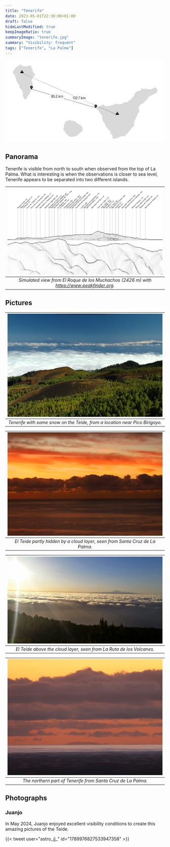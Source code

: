 ```yaml
---
title: "Tenerife"
date: 2023-05-01T22:30:00+01:00
draft: false
hideLastModified: true
keepImageRatio: true
summaryImage: "tenerife.jpg"
summary: "Visibility: frequent"
tags: ["Tenerife", "La Palma"]
---
```


![Distances between La Palma and Tenerife](mindist_lapalma_tenerife.png)

## Panorama

Tenerife is visible from north to south when observed from the top of La Palma. What is interesting is when the observations is closer to sea level, Tenerife appears to be separated into two different islands.

| ![Tenerife from La Palma ](lapalma_tenerife_pano.png) |
| :--: | 
| _Simulated view from El Roque de los Muchachos (2426 m) with https://www.peakfinder.org._ |

## Pictures

![Tenerife from La Palma](lapalma_tenerife.jpg) |
| :--: | 
| _Tenerife with some snow on the Teide, from a location near Pico Birigoyo._ |

![Tenerife from La Palma](lapalma_tenerife3.jpg) |
| :--: | 
| _El Teide partly hidden by a cloud layer, seen from Santa Cruz de La Palma._ |

![Tenerife from La Palma](lapalma_tenerife4.jpg) |
| :--: | 
| _El Teide above the cloud layer, seen from La Ruta de los Volcanes._ |

![Tenerife from La Palma](lapalma_tenerife2.jpg) |
| :--: | 
| _The northern part of Tenerife from Santa Cruz de La Palma._ |


## Photographs

### Juanjo

In May 2024, Juanjo enjoyed excellent visibility conditions to create this amazing pictures of the Teide.

{{< tweet user="astro_jj_" id="1789976827533947358" >}}